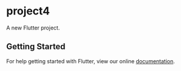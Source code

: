 # project4

A new Flutter project.

## Getting Started

For help getting started with Flutter, view our online
[documentation](https://flutter.io/).
